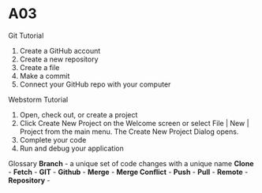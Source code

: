 # A03
Git Tutorial
1. Create a GitHub account
2. Create a new repository
3. Create a file
4. Make a commit
5. Connect your GitHub repo with your computer

Webstorm Tutorial
1. Open, check out, or create a project
2. Click Create New Project on the Welcome screen or select File | New | Project from the main menu. The Create New Project Dialog opens.
3. Complete your code
4. Run and debug your application

Glossary
**Branch** - a unique set of code changes with a unique name
**Clone** -
**Fetch** -
**GIT** -
**Github** -
**Merge** -
**Merge Conflict** -
**Push** -
**Pull** -
**Remote** -
**Repository** -
